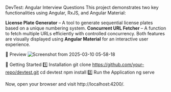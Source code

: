 DevTest: Angular Interview Questions
This project demonstrates two key functionalities using Angular, RxJS, and Angular Material:

**License Plate Generator** – A tool to generate sequential license plates based on a unique numbering system.
**Concurrent URL Fetcher** – A function to fetch multiple URLs efficiently with controlled concurrency.
Both features are visually displayed using **Angular Material** for an interactive user experience.

📸 Preview
![Screenshot from 2025-03-10 05-58-18](https://github.com/user-attachments/assets/4ba25a16-e312-47c2-a4e3-4daaea14ce9e)

🚀 Getting Started
1️⃣ Installation
git clone https://github.com/your-repo/devtest.git
cd devtest
npm install
2️⃣ Run the Application
ng serve

Now, open your browser and visit http://localhost:4200/.
